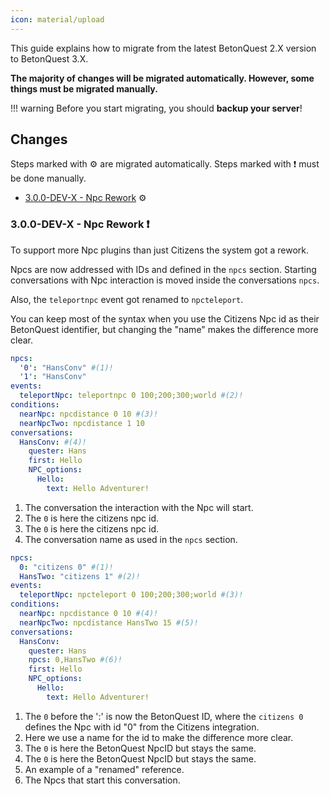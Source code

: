 ```yaml
---
icon: material/upload
---
```

This guide explains how to migrate from the latest BetonQuest 2.X version to BetonQuest 3.X.

**The majority of changes will be migrated automatically. However, some things must be migrated manually.**

!!! warning 
    Before you start migrating, you should **backup your server**!

## Changes

Steps marked with :gear: are migrated automatically. Steps marked with :exclamation: must be done manually.

- [3.0.0-DEV-X - Npc Rework](#300-dev-x-npc-rework) :gear:

### 3.0.0-DEV-X - Npc Rework :exclamation:

To support more Npc plugins than just Citizens the system got a rework.

Npcs are now addressed with IDs and defined in the `npcs` section.
Starting conversations with Npc interaction is moved inside the conversations `npcs`.

Also, the `teleportnpc` event got renamed to `npcteleport`.

You can keep most of the syntax when you use the Citizens Npc id as their BetonQuest identifier,
but changing the "name" makes the difference more clear.

<div class="grid" markdown>

```YAML title="Old Syntax"
npcs:
  '0': "HansConv" #(1)!
  '1': "HansConv"
events:
  teleportNpc: teleportnpc 0 100;200;300;world #(2)!
conditions:
  nearNpc: npcdistance 0 10 #(3)!
  nearNpcTwo: npcdistance 1 10
conversations:
  HansConv: #(4)!
    quester: Hans
    first: Hello
    NPC_options:
      Hello:
        text: Hello Adventurer!
```

1. The conversation the interaction with the Npc will start.
2. The `0` is here the citizens npc id.
3. The `0` is here the citizens npc id.
4. The conversation name as used in the `npcs` section.

```YAML title="New Syntax"
npcs:
  0: "citizens 0" #(1)!
  HansTwo: "citizens 1" #(2)!
events:
  teleportNpc: npcteleport 0 100;200;300;world #(3)!
conditions:
  nearNpc: npcdistance 0 10 #(4)!
  nearNpcTwo: npcdistance HansTwo 15 #(5)!
conversations:
  HansConv:
    quester: Hans
    npcs: 0,HansTwo #(6)!
    first: Hello
    NPC_options:
      Hello:
        text: Hello Adventurer!
```

1. The `0` before the ':' is now the BetonQuest ID, where the `citizens 0` defines the Npc with id "0" from the 
Citizens integration. 
2. Here we use a name for the id to make the difference more clear.
3. The `0` is here the BetonQuest NpcID but stays the same.
4. The `0` is here the BetonQuest NpcID but stays the same.
5. An example of a "renamed" reference.
6. The Npcs that start this conversation.
</div>
